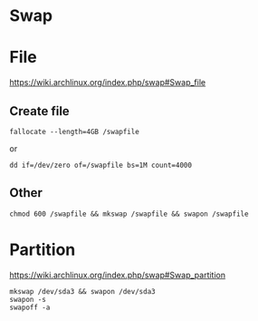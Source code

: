 <!-- -*- coding: utf-8-unix; -*-
     Danil Kutkevich's reference cards <http://kutkevich.org/rc>.
     Copyright (C) 2007, 2008, 2009, 2010 Danil Kutkevich <danil@kutkevich.org>

     This reference cards is licensed under the Creative Commons
     Attribution-Share Alike 3.0 Unported License. To view a copy of this
     license, see the COPYING file or visit
     <http://creativecommons.org/licenses/by-sa/3.0/> or send a letter to
     Creative Commons, 171 Second Street, Suite 300, San Francisco,
     California, 94105, USA. -->

Swap
====

File
====

<https://wiki.archlinux.org/index.php/swap#Swap_file>

Create file
-----------

    fallocate --length=4GB /swapfile

or

    dd if=/dev/zero of=/swapfile bs=1M count=4000

Other
-----

    chmod 600 /swapfile && mkswap /swapfile && swapon /swapfile

Partition
=========

<https://wiki.archlinux.org/index.php/swap#Swap_partition>

    mkswap /dev/sda3 && swapon /dev/sda3
    swapon -s
    swapoff -a
